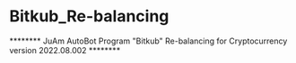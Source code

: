 # Bitkub_Re-balancing
********  JuAm AutoBot Program "Bitkub" Re-balancing for Cryptocurrency version 2022.08.002 ********
